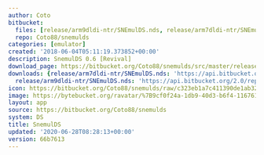 ```yaml
---
author: Coto
bitbucket:
  files: [release/arm9dldi-ntr/SNEmulDS.nds, release/arm7dldi-ntr/SNEmulDS.nds]
  repo: Coto88/snemulds
categories: [emulator]
created: '2018-06-04T05:11:19.373852+00:00'
description: SnemulDS 0.6 [Revival]
download_page: https://bitbucket.org/Coto88/snemulds/src/master/release/arm9dldi-ntr/SNEmulDS.nds
downloads: {release/arm7dldi-ntr/SNEmulDS.nds: 'https://api.bitbucket.org/2.0/repositories/Coto88/snemulds/src/66b7613525493fd1c6b14be76822015395e97659/release/arm7dldi-ntr/SNEmulDS.nds',
  release/arm9dldi-ntr/SNEmulDS.nds: 'https://api.bitbucket.org/2.0/repositories/Coto88/snemulds/src/66b7613525493fd1c6b14be76822015395e97659/release/arm9dldi-ntr/SNEmulDS.nds'}
icon: https://bitbucket.org/Coto88/snemulds/raw/c323eb1a7c411390de1ab32daa3640c17dbfa4ff/icon.bmp
image: https://bytebucket.org/ravatar/%7B9cf0f24a-1db9-40d3-b6f4-116761b7fe0b%7D?ts=default
layout: app
source: https://bitbucket.org/Coto88/snemulds
system: DS
title: SnemulDS
updated: '2020-06-28T08:28:13+00:00'
version: 66b7613
---
```

